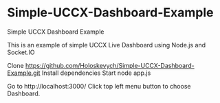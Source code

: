# Simple-UCCX-Dashboard-Example
Simple UCCX Dashboard Example

This is an example of simple UCCX Live Dashboard using Node.js and Socket.IO

Clone https://github.com/Holoskevych/Simple-UCCX-Dashboard-Example.git
Install dependencies
Start node app.js

Go to http://localhost:3000/
Click top left menu button to choose Dashboard.

